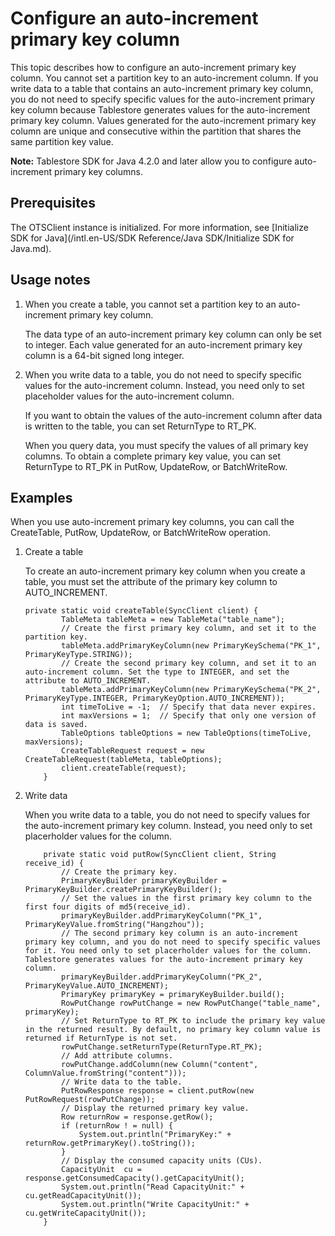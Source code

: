 # Configure an auto-increment primary key column

This topic describes how to configure an auto-increment primary key column. You cannot set a partition key to an auto-increment column. If you write data to a table that contains an auto-increment primary key column, you do not need to specify specific values for the auto-increment primary key column because Tablestore generates values for the auto-increment primary key column. Values generated for the auto-increment primary key column are unique and consecutive within the partition that shares the same partition key value.

**Note:** Tablestore SDK for Java 4.2.0 and later allow you to configure auto-increment primary key columns.

## Prerequisites

The OTSClient instance is initialized. For more information, see [Initialize SDK for Java](/intl.en-US/SDK Reference/Java SDK/Initialize SDK for Java.md).

## Usage notes

1.  When you create a table, you cannot set a partition key to an auto-increment primary key column.

    The data type of an auto-increment primary key column can only be set to integer. Each value generated for an auto-increment primary key column is a 64-bit signed long integer.

2.  When you write data to a table, you do not need to specify specific values for the auto-increment column. Instead, you need only to set placeholder values for the auto-increment column.

    If you want to obtain the values of the auto-increment column after data is written to the table, you can set ReturnType to RT\_PK.

    When you query data, you must specify the values of all primary key columns. To obtain a complete primary key value, you can set ReturnType to RT\_PK in PutRow, UpdateRow, or BatchWriteRow.


## Examples

When you use auto-increment primary key columns, you can call the CreateTable, PutRow, UpdateRow, or BatchWriteRow operation.

1.  Create a table

    To create an auto-increment primary key column when you create a table, you must set the attribute of the primary key column to AUTO\_INCREMENT.

    ```
    private static void createTable(SyncClient client) {
            TableMeta tableMeta = new TableMeta("table_name");
            // Create the first primary key column, and set it to the partition key.
            tableMeta.addPrimaryKeyColumn(new PrimaryKeySchema("PK_1", PrimaryKeyType.STRING));
            // Create the second primary key column, and set it to an auto-increment column. Set the type to INTEGER, and set the attribute to AUTO_INCREMENT.
            tableMeta.addPrimaryKeyColumn(new PrimaryKeySchema("PK_2", PrimaryKeyType.INTEGER, PrimaryKeyOption.AUTO_INCREMENT));
            int timeToLive = -1;  // Specify that data never expires.
            int maxVersions = 1;  // Specify that only one version of data is saved.
            TableOptions tableOptions = new TableOptions(timeToLive, maxVersions);
            CreateTableRequest request = new CreateTableRequest(tableMeta, tableOptions);
            client.createTable(request);
        }
    ```

2.  Write data

    When you write data to a table, you do not need to specify values for the auto-increment primary key column. Instead, you need only to set placerholder values for the column.

    ```
        private static void putRow(SyncClient client, String receive_id) {
            // Create the primary key.
            PrimaryKeyBuilder primaryKeyBuilder = PrimaryKeyBuilder.createPrimaryKeyBuilder();
            // Set the values in the first primary key column to the first four digits of md5(receive_id).
            primaryKeyBuilder.addPrimaryKeyColumn("PK_1", PrimaryKeyValue.fromString("Hangzhou"));
            // The second primary key column is an auto-increment primary key column, and you do not need to specify specific values for it. You need only to set placerholder values for the column. Tablestore generates values for the auto-increment primary key column.
            primaryKeyBuilder.addPrimaryKeyColumn("PK_2", PrimaryKeyValue.AUTO_INCREMENT);
            PrimaryKey primaryKey = primaryKeyBuilder.build();
            RowPutChange rowPutChange = new RowPutChange("table_name", primaryKey);
            // Set ReturnType to RT_PK to include the primary key value in the returned result. By default, no primary key column value is returned if ReturnType is not set.
            rowPutChange.setReturnType(ReturnType.RT_PK);
            // Add attribute columns.
            rowPutChange.addColumn(new Column("content", ColumnValue.fromString("content")));
            // Write data to the table.
            PutRowResponse response = client.putRow(new PutRowRequest(rowPutChange));
            // Display the returned primary key value.
            Row returnRow = response.getRow();
            if (returnRow ! = null) {
                System.out.println("PrimaryKey:" + returnRow.getPrimaryKey().toString());
            }
            // Display the consumed capacity units (CUs).
            CapacityUnit  cu = response.getConsumedCapacity().getCapacityUnit();
            System.out.println("Read CapacityUnit:" + cu.getReadCapacityUnit());
            System.out.println("Write CapacityUnit:" + cu.getWriteCapacityUnit());
        }
    ```


